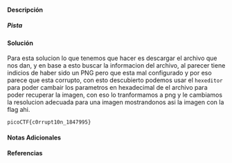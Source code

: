 #### Descripción

##### Pista


#### Solución 
Para esta solucion lo que tenemos que hacer es descargar el archivo que nos dan, y en base a esto buscar la informacion del archivo, al parecer tiene indicios de haber sido un PNG pero que esta mal configurado y por eso parece que esta corrupto, con esto descubierto podemos usar el `hexeditor` para poder cambair los parametros en hexadecimal de el archivo para poder recuperar la imagen, con eso lo tranformamos a png y le cambiamos la resolucion adecuada para una imagen mostrandonos asi la imagen con la flag ahi.
```
picoCTF{c0rrupt10n_1847995}
```


#### Notas Adicionales

#### Referencias
